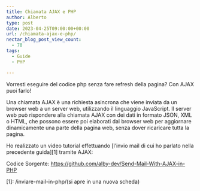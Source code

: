 ```yaml
---
title: Chiamata AJAX e PHP
author: Alberto
type: post
date: 2023-04-25T09:00:00+00:00
url: /chiamata-ajax-e-php/
nectar_blog_post_view_count:
  - 70
tags:
  - Guide
  - PHP

---
```

Vorresti eseguire del codice php senza fare refresh della pagina? Con AJAX puoi farlo!

Una chiamata AJAX è una richiesta asincrona che viene inviata da un browser web a un server web, utilizzando il linguaggio JavaScript. Il server web può rispondere alla chiamata AJAX con dei dati in formato JSON, XML o HTML, che possono essere poi elaborati dal browser web per aggiornare dinamicamente una parte della pagina web, senza dover ricaricare tutta la pagina.

Ho realizzato un video tutorial effettuando [l’invio mail di cui ho parlato nella precedente guida][1] tramite AJAX:

Codice Sorgente: https://github.com/alby-dev/Send-Mail-With-AJAX-in-PHP

 [1]: /inviare-mail-in-php/(si apre in una nuova scheda)